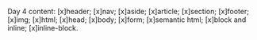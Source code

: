 Day 4 content:
[x]header;
[x]nav;
[x]aside;
[x]article;
[x]section;
[x]footer;
[x]img;
[x]html;
[x]head;
[x]body;
[x]form;
[x]semantic html;
[x]block and inline;
[x]inline-block.
